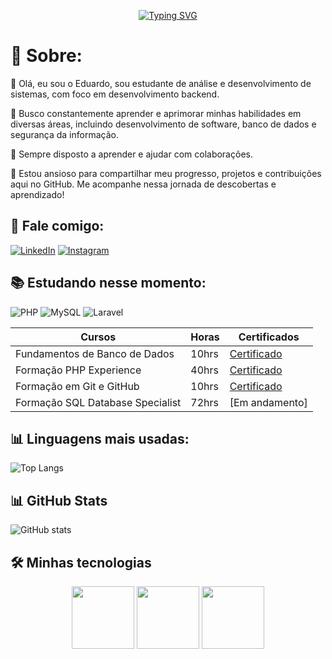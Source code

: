 <div align="center">

[![Typing SVG](https://readme-typing-svg.demolab.com?font=Fira+Code&pause=1000&color=8304F7&center=true&width=435&lines=Bem-vindo+ao+meu+Git-Hub)](https://git.io/typing-svg)</div>

<div align="left">

# 🦦 Sobre:

👾 Olá, eu sou o Eduardo, sou estudante de análise e desenvolvimento de sistemas, com foco em desenvolvimento backend.

🌱 Busco constantemente aprender e aprimorar minhas habilidades em diversas áreas, incluindo desenvolvimento de software, banco de dados e segurança da informação.

💼 Sempre disposto a aprender e ajudar com colaborações.

🚀 Estou ansioso para compartilhar meu progresso, projetos e contribuições aqui no GitHub. Me acompanhe nessa jornada de descobertas e aprendizado! 

## 👋 Fale comigo:
[![LinkedIn](https://img.shields.io/badge/LinkedIn-0077B5?style=for-the-badge&logo=linkedin&logoColor=white)](https://www.linkedin.com/in/eduardo-weissheimer/)
[![Instagram](https://img.shields.io/badge/Instagram-%23E1306C?style=for-the-badge)](https://www.instagram.com/edu_weissheimer/)

## 📚 Estudando nesse momento:
![PHP](https://img.shields.io/badge/PHP-%23484c89?style=for-the-badge&logo=php&logoColor=white) 
![MySQL](https://img.shields.io/badge/MySQL-%2300758F?style=for-the-badge&logo=mysql&logoColor=black) 
![Laravel](https://img.shields.io/badge/laravel-%23FF2D20?style=for-the-badge&logo=laravel&logoColor=white) 


| Cursos | Horas | Certificados |
|--------|-------|--------------|
| Fundamentos de Banco de Dados | 10hrs | [Certificado](https://www.dio.me/certificate/FXGK7TTL/share)
| Formação PHP Experience | 40hrs | [Certificado](https://www.dio.me/certificate/GSB8K3CS/share)
| Formação em Git e GitHub | 10hrs | [Certificado](https://www.dio.me/certificate/AKOAUGMT/share)
| Formação SQL Database Specialist | 72hrs | [Em andamento]

## 📊 Linguagens mais usadas:
![Top Langs](https://github-readme-stats-git-masterrstaa-rickstaa.vercel.app/api/top-langs/?username=Eduardo220&theme=midnight-purple&layout=compact&bg_color=000&border_color=8300ff&text_color=FFF)

## 📊 GitHub Stats

![GitHub stats](https://github-readme-stats.vercel.app/api?username=Eduardo220&hide_title=true&border_color=8300ff&theme=midnight-purple&show_icons=true)


## 🛠️ Minhas tecnologias
<p align="center">

<img src="https://cdn.jsdelivr.net/gh/devicons/devicon@latest/icons/git/git-original.svg" width="100">   
<img src="https://cdn.jsdelivr.net/gh/devicons/devicon@latest/icons/mysql/mysql-original.svg" width="100">      
<img src="https://cdn.jsdelivr.net/gh/devicons/devicon@latest/icons/php/php-original.svg" width="100">       

</p>
